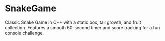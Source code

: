 # SnakeGame
Classic Snake Game in C++ with a static box, tail growth, and fruit collection. Features a smooth 60-second timer and score tracking for a fun console challenge.
